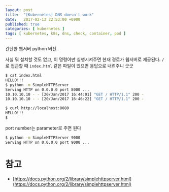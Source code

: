 ```yaml
---
layout: post
title:  "[Kubernetes] DNS doesn't work"
date:   2017-02-13 22:53:00 +0900
published: true
categories: [ kubernetes ]
tags: [ kubernetes, k8s, dns, check, container, pod ]
---
```


간단한 웹서버 python 버전.

사실 뭐 설치할 것도 없고, 이 명령어만 실행시켜주면 현재 경로가 웹서버로 제공된다. `/`로 접근할 때 `index.html` 같은 파일이 있으면 응답으로 내려주니 긋긋

```bash
$ cat index.html
HELLO!!!
$ python -m SimpleHTTPServer
Serving HTTP on 0.0.0.0 port 8000 ...
10.10.10.10 - - [20/Jan/2017 16:44:01] "GET / HTTP/1.1" 200 -
10.10.10.10 - - [20/Jan/2017 16:46:22] "GET / HTTP/1.1" 200 -
```

```bash
$ curl http://localhost:8080
HELLO!!!
$
```

port number는 parameter로 주면 된다

```bash
$ python -m SimpleHTTPServer 9000
Serving HTTP on 0.0.0.0 port 9000 ...
```

# 참고
- [https://docs.python.org/2/library/simplehttpserver.html](https://docs.python.org/2/library/simplehttpserver.html)
